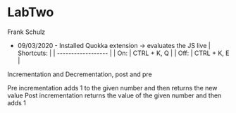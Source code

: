 # LabTwo
Frank Schulz
 - 09/03/2020 - 
 Installed Quokka extension -> evaluates the JS live
 | Shortcuts:         |
 | ------------------ |
 | On:  | CTRL + K, Q |
 | Off: | CTRL + K, E |

 Incrementation and Decrementation, post and pre

Pre incrementation adds 1 to the given number and then returns the new value
Post incrementation returns the value of the given number and then adds 1